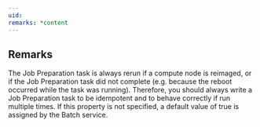 ```yaml
---
uid: 
remarks: *content
---
```

## Remarks  
 The Job Preparation task is always rerun if a compute node is reimaged, or if the Job Preparation task did not              complete (e.g. because the reboot occurred while the task was running). Therefore, you should always write a              Job Preparation task to be idempotent and to behave correctly if run multiple times. If this property is not              specified, a default value of true is assigned by the Batch service.